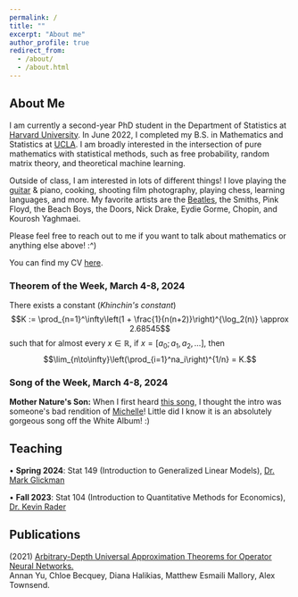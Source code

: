 ```yaml
---
permalink: /
title: ""
excerpt: "About me"
author_profile: true
redirect_from: 
  - /about/
  - /about.html
---
```

## About Me

I am currently a second-year PhD student in the Department of Statistics at [Harvard University](https://statistics.fas.harvard.edu/). In June 2022, I completed my B.S. in Mathematics and Statistics at [UCLA](https://ww3.math.ucla.edu/). I am broadly interested in the intersection of pure mathematics with statistical methods, such as free probability, random matrix theory, and theoretical machine learning.

Outside of class, I am interested in lots of different things! I love playing the [guitar](https://mattesmaili.github.io/files/guitar.png) & piano, cooking, shooting film photography, playing chess, learning languages, and more. My favorite artists are the [Beatles](https://open.spotify.com/playlist/07ZKf7841juhmGlI6LMfBd?si=4511ac89f1d14618), the Smiths, Pink Floyd, the Beach Boys, the Doors, Nick Drake, Eydie Gorme, Chopin, and Kourosh Yaghmaei.

Please feel free to reach out to me if you want to talk about mathematics or anything else above! :^)

You can find my CV [here](https://mattesmaili.github.io/files/new_resume.pdf).

### Theorem of the Week, March 4-8, 2024

There exists a constant (*Khinchin's constant*) $$K := \prod_{n=1}^\infty\left(1 + \frac{1}{n(n+2)}\right)^{\log_2(n)} \approx 2.68545$$ such that for almost every $x \in \mathbb R$, if $x = [a_0; a_1, a_2, \ldots]$, then $$\lim_{n\to\infty}\left(\prod_{i=1}^na_i\right)^{1/n} = K.$$

### Song of the Week, March 4-8, 2024

**Mother Nature's Son:** When I first heard [this song](https://open.spotify.com/track/6TjUg1cTUzWHbal6yQAi7c?si=3548e4bdb6624d69), I thought the intro was someone's bad rendition of [Michelle](https://open.spotify.com/track/5By7Pzgl6TMuVJG168VWzS?si=b9af231d080a4047)! Little did I know it is an absolutely gorgeous song off the White Album! :)


## Teaching
• **Spring 2024**: Stat 149 (Introduction to Generalized Linear Models), [Dr. Mark Glickman](http://www.glicko.net/)

• **Fall 2023**: Stat 104 (Introduction to Quantitative Methods for Economics), [Dr. Kevin Rader](https://statistics.fas.harvard.edu/people/kevin-rader)

## Publications

(2021) [Arbitrary-Depth Universal Approximation Theorems for Operator Neural Networks.](https://arxiv.org/abs/2109.11354)  
Annan Yu, Chloe Becquey, Diana Halikias, Matthew Esmaili Mallory, Alex Townsend.

